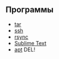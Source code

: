 ## Программы

- [tar](tar)
- [ssh](ssh)
- [rsync](rsync)
- [Sublime Text](sublime-text)
- [apt](apt) <span class="warn">DEL!</span>
